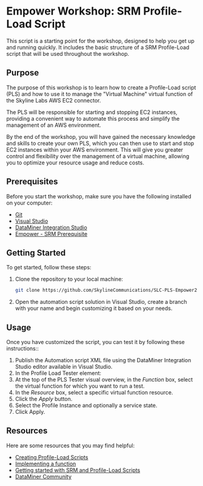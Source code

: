 
# Empower Workshop: SRM Profile-Load Script

This script is a starting point for the workshop, designed to help you get up and running quickly. It includes the basic structure of a SRM Profile-Load script that will be used throughout the workshop.

## Purpose

The purpose of this workshop is to learn how to create a Profile-Load script (PLS) and how to use it to manage the "Virtual Machine" virtual function of the Skyline Labs AWS EC2 connector. 

The PLS will be responsible for starting and stopping EC2 instances, providing a convenient way to automate this process and simplify the management of an AWS environment.

By the end of the workshop, you will have gained the necessary knowledge and skills to create your own PLS, which you can then use to start and stop EC2 instances within your AWS environment. This will give you greater control and flexibility over the management of a virtual machine, allowing you to optimize your resource usage and reduce costs.

## Prerequisites

Before you start the workshop, make sure you have the following installed on your computer:

-   [Git](https://git-scm.com/)
-   [Visual Studio](https://visualstudio.microsoft.com)
-   [DataMiner Integration Studio](https://community.dataminer.services/dataminer-integration-studio-other-downloads/)
-   [Empower - SRM Prerequisite](https://catalog.dataminer.services/)

## Getting Started

To get started, follow these steps:

1.  Clone the repository to your local machine:
    
    ```bash
    git clone https://github.com/SkylineCommunications/SLC-PLS-Empower2023-Skyline-Labs-AWS-EC2.git
	```
    
2.  Open the automation script solution in Visual Studio, create a branch with your name and begin customizing it based on your needs.

## Usage

Once you have customized the script, you can test it by following these instructions::

1.  Publish the Automation script XML file using the DataMiner Integration Studio editor available in Visual Studio.
2.  In the Profile Load Tester element:
3.  At the top of the PLS Tester visual overview, in the _Function_ box, select the virtual function for which you want to run a test.
4.  In the _Resource_ box, select a specific virtual function resource.
5.  Click the _Apply_ button.
7.  Select the Profile Instance and optionally a service state.
8.  Click Apply.


## Resources

Here are some resources that you may find helpful:

-   [Creating Profile-Load Scripts](https://docs.dataminer.services/user-guide/Standard_Apps/SRM/srm_getting_started/implementing_virtual_functions/creating_profile_load_scripts.html)
-   [Implementing a function](https://community.dataminer.services/courses/service-resource-manager-implementing-a-function/)  
-   [Getting started with SRM and Profile-Load Scripts](https://community.dataminer.services/video/getting-started-with-srm-and-profile-load-scripts/?hilite=profile-load)
-   [DataMiner Community](https://community.dataminer.services/)